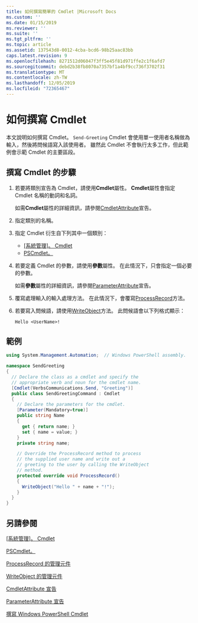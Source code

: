 ```yaml
---
title: 如何撰寫簡單的 Cmdlet |Microsoft Docs
ms.custom: ''
ms.date: 01/15/2019
ms.reviewer: ''
ms.suite: ''
ms.tgt_pltfrm: ''
ms.topic: article
ms.assetid: 137543d8-0012-4cba-bcd6-98b25aac83bb
caps.latest.revision: 9
ms.openlocfilehash: 8271512d06047f3ff5e45f81d971ffe2c1f6afd7
ms.sourcegitcommit: debd2b38fb8070a7357bf1a4bf9cc736f3702f31
ms.translationtype: MT
ms.contentlocale: zh-TW
ms.lasthandoff: 12/05/2019
ms.locfileid: "72365467"
---
```

# <a name="how-to-write-a-cmdlet"></a>如何撰寫 Cmdlet

本文說明如何撰寫 Cmdlet。 `Send-Greeting` Cmdlet 會使用單一使用者名稱做為輸入，然後將問候語寫入該使用者。 雖然此 Cmdlet 不會執行太多工作，但此範例會示範 Cmdlet 的主要區段。

## <a name="steps-to-write-a-cmdlet"></a>撰寫 Cmdlet 的步驟

1. 若要將類別宣告為 Cmdlet，請使用**Cmdlet**屬性。 **Cmdlet**屬性會指定 Cmdlet 名稱的動詞和名詞。

   如需**Cmdlet**屬性的詳細資訊，請參閱[CmdletAttribute](cmdlet-attribute-declaration.md)宣告。

2. 指定類別的名稱。

3. 指定 Cmdlet 衍生自下列其中一個類別：

   * [[系統管理]。 Cmdlet](/dotnet/api/System.Management.Automation.Cmdlet)
   * [PSCmdlet。](/dotnet/api/System.Management.Automation.PSCmdlet)

4. 若要定義 Cmdlet 的參數，請使用**參數**屬性。 在此情況下，只會指定一個必要的參數。

   如需**參數**屬性的詳細資訊，請參閱[ParameterAttribute](parameter-attribute-declaration.md)宣告。

5. 覆寫處理輸入的輸入處理方法。 在此情況下，會覆寫[ProcessRecord](/dotnet/api/System.Management.Automation.Cmdlet.ProcessRecord)方法。

6. 若要寫入問候語，請使用[WriteObject](/dotnet/api/System.Management.Automation.Cmdlet.WriteObject)方法。
   此問候語會以下列格式顯示：

   ```Output
   Hello <UserName>!
   ```

## <a name="example"></a>範例

```csharp
using System.Management.Automation;  // Windows PowerShell assembly.

namespace SendGreeting
{
  // Declare the class as a cmdlet and specify the
  // appropriate verb and noun for the cmdlet name.
  [Cmdlet(VerbsCommunications.Send, "Greeting")]
  public class SendGreetingCommand : Cmdlet
  {
    // Declare the parameters for the cmdlet.
    [Parameter(Mandatory=true)]
    public string Name
    {
      get { return name; }
      set { name = value; }
    }
    private string name;

    // Override the ProcessRecord method to process
    // the supplied user name and write out a
    // greeting to the user by calling the WriteObject
    // method.
    protected override void ProcessRecord()
    {
      WriteObject("Hello " + name + "!");
    }
  }
}
```

## <a name="see-also"></a>另請參閱

[[系統管理]。 Cmdlet](/dotnet/api/System.Management.Automation.Cmdlet)

[PSCmdlet。](/dotnet/api/System.Management.Automation.PSCmdlet)

[ProcessRecord 的管理元件](/dotnet/api/System.Management.Automation.Cmdlet.ProcessRecord)

[WriteObject 的管理元件](/dotnet/api/System.Management.Automation.Cmdlet.WriteObject)

[CmdletAttribute 宣告](cmdlet-attribute-declaration.md)

[ParameterAttribute 宣告](parameter-attribute-declaration.md)

[撰寫 Windows PowerShell Cmdlet](writing-a-windows-powershell-cmdlet.md)